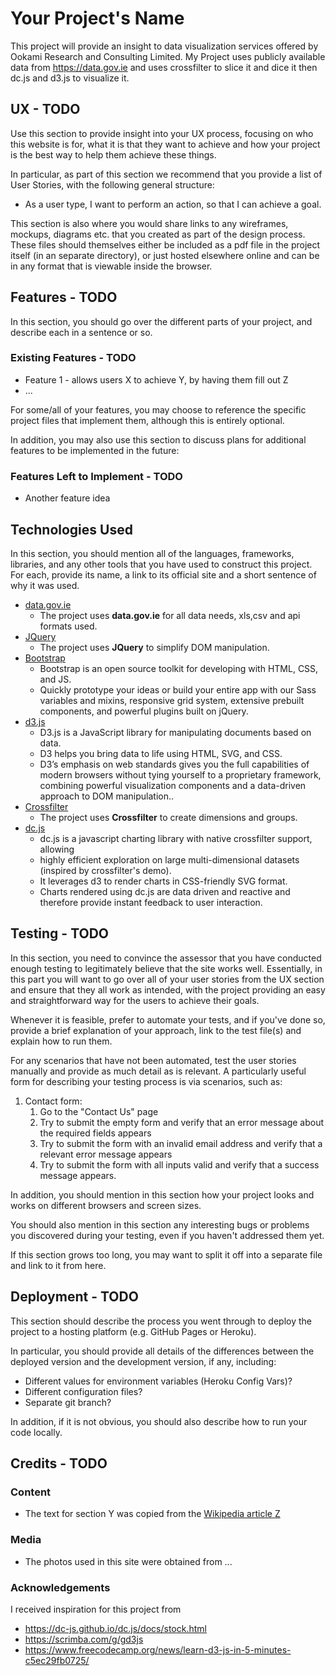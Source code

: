 # Your Project's Name

This project will provide an insight to data visualization services offered by Ookami Research and Consulting Limited.
My Project uses publicly available data from https://data.gov.ie and uses crossfilter to slice it and dice it then dc.js and d3.js to visualize it.
 
## UX - TODO
 
Use this section to provide insight into your UX process, 
focusing on who this website is for, 
what it is that they want to achieve and how your project is the best way to help them achieve these things.

In particular, as part of this section we recommend that you provide a list of User Stories, 
with the following general structure:
- As a user type, I want to perform an action, so that I can achieve a goal.

This section is also where you would share links to any wireframes, mockups, diagrams etc. 
that you created as part of the design process. 
These files should themselves either be included as a pdf file in the project itself (in an separate directory), 
or just hosted elsewhere online and can be in any format that is viewable inside the browser.

## Features - TODO

In this section, you should go over the different parts of your project, and describe each in a sentence or so.
 
### Existing Features - TODO
- Feature 1 - allows users X to achieve Y, by having them fill out Z
- ...

For some/all of your features, you may choose to reference the specific project files that implement them, 
although this is entirely optional.

In addition, you may also use this section to discuss plans for additional features to be implemented in the future:

### Features Left to Implement - TODO
- Another feature idea

## Technologies Used

In this section, you should mention all of the languages, frameworks, libraries, 
and any other tools that you have used to construct this project. 
For each, provide its name, a link to its official site and a short sentence of why it was used.

- [data.gov.ie](https://data.gov.ie/)
    - The project uses **data.gov.ie** for all data needs, xls,csv and api formats used.
- [JQuery](https://jquery.com)
    - The project uses **JQuery** to simplify DOM manipulation.
- [Bootstrap](https://getbootstrap.com)
    - Bootstrap is an open source toolkit for developing with HTML, CSS, and JS. 
    - Quickly prototype your ideas or build your entire app with our Sass variables and mixins, responsive grid system, extensive prebuilt components, and powerful plugins built on jQuery.
- [d3.js](https://d3js.org)
    - D3.js is a JavaScript library for manipulating documents based on data. 
    - D3 helps you bring data to life using HTML, SVG, and CSS. 
    - D3’s emphasis on web standards gives you the full capabilities of modern browsers without tying yourself to a proprietary framework, combining powerful visualization components and a data-driven approach to DOM manipulation..
- [Crossfilter](https://github.com/square/crossfilter/wiki/API-Reference)
    - The project uses **Crossfilter** to create dimensions and groups.
- [dc.js](https://dc-js.github.io/dc.js)
    - dc.js is a javascript charting library with native crossfilter support, allowing 
    - highly efficient exploration on large multi-dimensional datasets (inspired by crossfilter's demo). 
    - It leverages d3 to render charts in CSS-friendly SVG format. 
    - Charts rendered using dc.js are data driven and reactive and therefore provide instant feedback to user interaction.

## Testing - TODO

In this section, you need to convince the assessor that you have conducted enough testing to legitimately believe that the site works well. Essentially, in this part you will want to go over all of your user stories from the UX section and ensure that they all work as intended, with the project providing an easy and straightforward way for the users to achieve their goals.

Whenever it is feasible, prefer to automate your tests, and if you've done so, provide a brief explanation of your approach, link to the test file(s) and explain how to run them.

For any scenarios that have not been automated, test the user stories manually and provide as much detail as is relevant. A particularly useful form for describing your testing process is via scenarios, such as:

1. Contact form:
    1. Go to the "Contact Us" page
    2. Try to submit the empty form and verify that an error message about the required fields appears
    3. Try to submit the form with an invalid email address and verify that a relevant error message appears
    4. Try to submit the form with all inputs valid and verify that a success message appears.

In addition, you should mention in this section how your project looks and works on different browsers and screen sizes.

You should also mention in this section any interesting bugs or problems you discovered during your testing, even if you haven't addressed them yet.

If this section grows too long, you may want to split it off into a separate file and link to it from here.

## Deployment - TODO

This section should describe the process you went through to deploy the project to a hosting platform (e.g. GitHub Pages or Heroku).

In particular, you should provide all details of the differences between the deployed version and the development version, if any, including:
- Different values for environment variables (Heroku Config Vars)?
- Different configuration files?
- Separate git branch?

In addition, if it is not obvious, you should also describe how to run your code locally.


## Credits - TODO

### Content
- The text for section Y was copied from the [Wikipedia article Z](https://en.wikipedia.org/wiki/Z)

### Media
- The photos used in this site were obtained from ...

### Acknowledgements

I received inspiration for this project from 
 - https://dc-js.github.io/dc.js/docs/stock.html
 - https://scrimba.com/g/gd3js
 - https://www.freecodecamp.org/news/learn-d3-js-in-5-minutes-c5ec29fb0725/
 